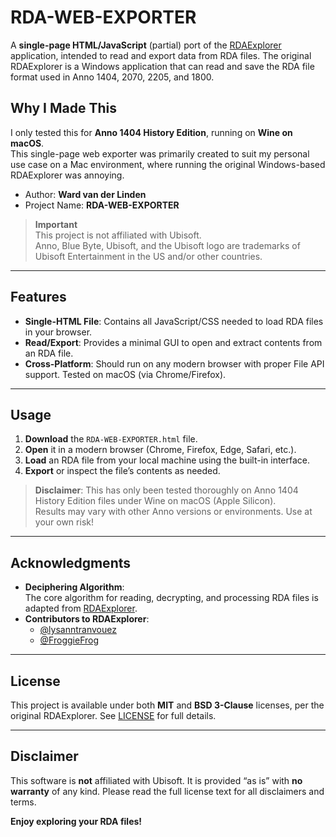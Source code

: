 # RDA-WEB-EXPORTER

A **single-page HTML/JavaScript** (partial) port of the [RDAExplorer](https://github.com/lysanntranvouez/RDAExplorer) application, intended to read and export data from RDA files. The original RDAExplorer is a Windows application that can read and save the RDA file format used in Anno 1404, 2070, 2205, and 1800.

## Why I Made This

I only tested this for **Anno 1404 History Edition**, running on **Wine on macOS**.  
This single-page web exporter was primarily created to suit my personal use case on a Mac environment, where running the original Windows-based RDAExplorer was annoying.

- Author: **Ward van der Linden**
- Project Name: **RDA-WEB-EXPORTER**

> **Important**  
> This project is not affiliated with Ubisoft.  
> Anno, Blue Byte, Ubisoft, and the Ubisoft logo are trademarks of Ubisoft Entertainment in the US and/or other countries.

---

## Features

- **Single-HTML File**: Contains all JavaScript/CSS needed to load RDA files in your browser.
- **Read/Export**: Provides a minimal GUI to open and extract contents from an RDA file.
- **Cross-Platform**: Should run on any modern browser with proper File API support. Tested on macOS (via Chrome/Firefox).

---

## Usage

1. **Download** the `RDA-WEB-EXPORTER.html` file.
2. **Open** it in a modern browser (Chrome, Firefox, Edge, Safari, etc.).
3. **Load** an RDA file from your local machine using the built-in interface.
4. **Export** or inspect the file’s contents as needed.

> **Disclaimer**: This has only been tested thoroughly on Anno 1404 History Edition files under Wine on macOS (Apple Silicon).  
> Results may vary with other Anno versions or environments. Use at your own risk!

---

## Acknowledgments

- **Deciphering Algorithm**:  
  The core algorithm for reading, decrypting, and processing RDA files is adapted from [RDAExplorer](https://github.com/lysanntranvouez/RDAExplorer).
- **Contributors to RDAExplorer**:
    - [@lysanntranvouez](https://github.com/lysanntranvouez)
    - [@FroggieFrog](https://github.com/FroggieFrog)

---

## License

This project is available under both **MIT** and **BSD 3-Clause** licenses, per the original RDAExplorer. See [LICENSE](LICENSE) for full details.

---

## Disclaimer

This software is **not** affiliated with Ubisoft. It is provided “as is” with **no warranty** of any kind. Please read the full license text for all disclaimers and terms.

**Enjoy exploring your RDA files!**